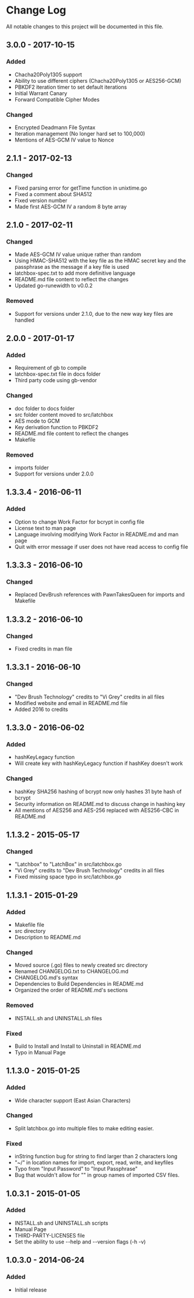 # Change Log
All notable changes to this project will be documented in this file.

## 3.0.0 - 2017-10-15
### Added
- Chacha20Poly1305 support
- Ability to use different ciphers (Chacha20Poly1305 or AES256-GCM)
- PBKDF2 iteration timer to set default iterations
- Initial Warrant Canary
- Forward Compatible Cipher Modes

### Changed
- Encrypted Deadmann File Syntax
- Iteration management (No longer hard set to 100,000)
- Mentions of AES-GCM IV value to Nonce

## 2.1.1 - 2017-02-13
### Changed
- Fixed parsing error for getTime function in unixtime.go
- Fixed a comment about SHA512
- Fixed version number
- Made first AES-GCM IV a random 8 byte array

## 2.1.0 - 2017-02-11
### Changed
- Made AES-GCM IV value unique rather than random
- Using HMAC-SHA512 with the key file as the HMAC secret key and the
  passphrase as the message if a key file is used
- latchbox-spec.txt to add more definitive language
- README.md file content to reflect the changes
- Updated go-runewidth to v0.0.2

### Removed
- Support for versions under 2.1.0, due to the new way key files are
  handled

## 2.0.0 - 2017-01-17
### Added
- Requirement of gb to compile
- latchbox-spec.txt file in docs folder
- Third party code using gb-vendor

### Changed
- doc folder to docs folder
- src folder content moved to src/latchbox
- AES mode to GCM
- Key derivation function to PBKDF2
- README.md file content to reflect the changes
- Makefile

### Removed
- imports folder
- Support for versions under 2.0.0

## 1.3.3.4 - 2016-06-11
### Added
- Option to change Work Factor for bcrypt in config file
- License text to man page
- Language involving modifying Work Factor in README.md and man page
- Quit with error message if user does not have read access to config file

## 1.3.3.3 - 2016-06-10
### Changed
- Replaced DevBrush references with PawnTakesQueen for imports and Makefile

## 1.3.3.2 - 2016-06-10
### Changed
- Fixed credits in man file

## 1.3.3.1 - 2016-06-10
### Changed
- "Dev Brush Technology" credits to "Vi Grey" credits in all files
- Modified website and email in README.md file
- Added 2016 to credits

## 1.3.3.0 - 2016-06-02
### Added
- hashKeyLegacy function
- Will create key with hashKeyLegacy function if hashKey doesn't work

### Changed
- hashKey SHA256 hashing of bcrypt now only hashes 31 byte hash of bcrypt
- Security information on README.md to discuss change in hashing key
- All mentions of AES256 and AES-256 replaced with AES256-CBC in README.md

## 1.1.3.2 - 2015-05-17
### Changed
- "Latchbox" to "LatchBox" in src/latchbox.go
- "Vi Grey" credits to "Dev Brush Technology" credits in all files
- Fixed missing space typo in src/latchbox.go

## 1.1.3.1 - 2015-01-29
### Added
- Makefile file
- src directory
- Description to README.md

### Changed
- Moved source (.go) files to newly created src directory
- Renamed CHANGELOG.txt to CHANGELOG.md
- CHANGELOG.md's syntax
- Dependencies to Build Dependencies in README.md
- Organized the order of README.md's sections

### Removed
- INSTALL.sh and UNINSTALL.sh files

### Fixed
- Build to Install and Install to Uninstall in README.md
- Typo in Manual Page

## 1.1.3.0 - 2015-01-25
### Added
- Wide character support (East Asian Characters)

### Changed
- Split latchbox.go into multiple files to make editing easier.

### Fixed
-  inString function bug for string to find larger than 2 characters long
- "~/" in location names for import, export, read, write, and keyfiles
- Typo from "Input Password" to "Input Passphrase"
- Bug that wouldn't allow for "\" in group names of imported CSV files.

## 1.0.3.1 - 2015-01-05
### Added
- INSTALL.sh and UNINSTALL.sh scripts
- Manual Page
- THIRD-PARTY-LICENSES file
- Set the ability to use --help and --version flags (-h -v)

## 1.0.3.0 - 2014-06-24
### Added
- Initial release
